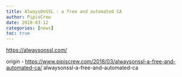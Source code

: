 ```yaml
---
title: AlwaysOnSSL - a free and automated CA
author: PipisCrew
date: 2018-03-12
categories: [news]
toc: true
---
```


https://alwaysonssl.com/

origin - https://www.pipiscrew.com/2018/03/alwaysonssl-a-free-and-automated-ca/ alwaysonssl-a-free-and-automated-ca